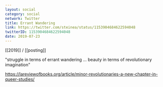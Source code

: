 ```yaml
---
layout: social
category: social
network: Twitter
title: Errant Wandering
link: https://twitter.com/steinea/status/1153904684622594048
twitterID: 1153904684622594048
date: 2019-07-23
---
```


[[2019]] / [[posting]]

"struggle in terms of errant wandering ... beauty in terms of revolutionary imagination"

<https://lareviewofbooks.org/article/minor-revolutionaries-a-new-chapter-in-queer-studies/>
